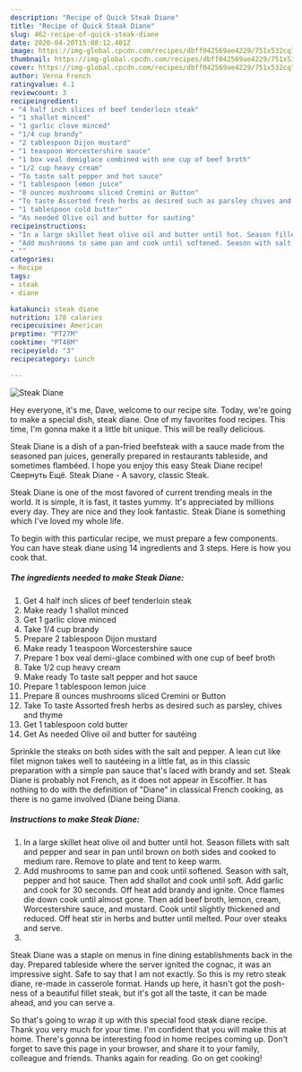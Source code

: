 ```yaml
---
description: "Recipe of Quick Steak Diane"
title: "Recipe of Quick Steak Diane"
slug: 462-recipe-of-quick-steak-diane
date: 2020-04-20T15:08:12.401Z
image: https://img-global.cpcdn.com/recipes/dbff042569ae4229/751x532cq70/steak-diane-recipe-main-photo.jpg
thumbnail: https://img-global.cpcdn.com/recipes/dbff042569ae4229/751x532cq70/steak-diane-recipe-main-photo.jpg
cover: https://img-global.cpcdn.com/recipes/dbff042569ae4229/751x532cq70/steak-diane-recipe-main-photo.jpg
author: Verna French
ratingvalue: 4.1
reviewcount: 3
recipeingredient:
- "4 half inch slices of beef tenderloin steak"
- "1 shallot minced"
- "1 garlic clove minced"
- "1/4 cup brandy"
- "2 tablespoon Dijon mustard"
- "1 teaspoon Worcestershire sauce"
- "1 box veal demiglace combined with one cup of beef broth"
- "1/2 cup heavy cream"
- "To taste salt pepper and hot sauce"
- "1 tablespoon lemon juice"
- "8 ounces mushrooms sliced Cremini or Button"
- "To taste Assorted fresh herbs as desired such as parsley chives and thyme"
- "1 tablespoon cold butter"
- "As needed Olive oil and butter for sauting"
recipeinstructions:
- "In a large skillet heat olive oil and butter until hot. Season fillets with salt and pepper and sear in pan until brown on both sides and cooked to medium rare. Remove to plate and tent to keep warm."
- "Add mushrooms to same pan and cook until softened. Season with salt, pepper and hot sauce. Then add shallot and cook until soft. Add garlic and cook for 30 seconds. Off heat add brandy and ignite. Once flames die down cook until almost gone. Then add beef broth, lemon, cream, Worcestershire sauce, and mustard. Cook until slightly thickened and reduced. Off heat stir in herbs and butter until melted. Pour over steaks and serve."
- ""
categories:
- Recipe
tags:
- steak
- diane

katakunci: steak diane 
nutrition: 178 calories
recipecuisine: American
preptime: "PT27M"
cooktime: "PT48M"
recipeyield: "3"
recipecategory: Lunch

---
```



![Steak Diane](https://img-global.cpcdn.com/recipes/dbff042569ae4229/751x532cq70/steak-diane-recipe-main-photo.jpg)

Hey everyone, it's me, Dave, welcome to our recipe site. Today, we're going to make a special dish, steak diane. One of my favorites food recipes. This time, I'm gonna make it a little bit unique. This will be really delicious.

Steak Diane is a dish of a pan-fried beefsteak with a sauce made from the seasoned pan juices, generally prepared in restaurants tableside, and sometimes flambéed. I hope you enjoy this easy Steak Diane recipe! Свернуть Ещё. Steak Diane - A savory, classic Steak.

Steak Diane is one of the most favored of current trending meals in the world. It is simple, it is fast, it tastes yummy. It's appreciated by millions every day. They are nice and they look fantastic. Steak Diane is something which I've loved my whole life.


To begin with this particular recipe, we must prepare a few components. You can have steak diane using 14 ingredients and 3 steps. Here is how you cook that.

<!--inarticleads1-->

##### The ingredients needed to make Steak Diane:

1. Get 4 half inch slices of beef tenderloin steak
1. Make ready 1 shallot minced
1. Get 1 garlic clove minced
1. Take 1/4 cup brandy
1. Prepare 2 tablespoon Dijon mustard
1. Make ready 1 teaspoon Worcestershire sauce
1. Prepare 1 box veal demi-glace combined with one cup of beef broth
1. Take 1/2 cup heavy cream
1. Make ready To taste salt pepper and hot sauce
1. Prepare 1 tablespoon lemon juice
1. Prepare 8 ounces mushrooms sliced Cremini or Button
1. Take To taste Assorted fresh herbs as desired such as parsley, chives and thyme
1. Get 1 tablespoon cold butter
1. Get As needed Olive oil and butter for sautéing


Sprinkle the steaks on both sides with the salt and pepper. A lean cut like filet mignon takes well to sautéeing in a little fat, as in this classic preparation with a simple pan sauce that&#39;s laced with brandy and set. Steak Diane is probably not French, as it does not appear in Escoffier. It has nothing to do with the definition of &#34;Diane&#34; in classical French cooking, as there is no game involved (Diane being Diana. 

<!--inarticleads2-->

##### Instructions to make Steak Diane:

1. In a large skillet heat olive oil and butter until hot. Season fillets with salt and pepper and sear in pan until brown on both sides and cooked to medium rare. Remove to plate and tent to keep warm.
1. Add mushrooms to same pan and cook until softened. Season with salt, pepper and hot sauce. Then add shallot and cook until soft. Add garlic and cook for 30 seconds. Off heat add brandy and ignite. Once flames die down cook until almost gone. Then add beef broth, lemon, cream, Worcestershire sauce, and mustard. Cook until slightly thickened and reduced. Off heat stir in herbs and butter until melted. Pour over steaks and serve.
1. 


Steak Diane was a staple on menus in fine dining establishments back in the day. Prepared tableside where the server ignited the cognac, it was an impressive sight. Safe to say that I am not exactly. So this is my retro steak diane, re-made in casserole format. Hands up here, it hasn&#39;t got the posh-ness of a beautiful fillet steak, but it&#39;s got all the taste, it can be made ahead, and you can serve a. 

So that's going to wrap it up with this special food steak diane recipe. Thank you very much for your time. I'm confident that you will make this at home. There's gonna be interesting food in home recipes coming up. Don't forget to save this page in your browser, and share it to your family, colleague and friends. Thanks again for reading. Go on get cooking!
